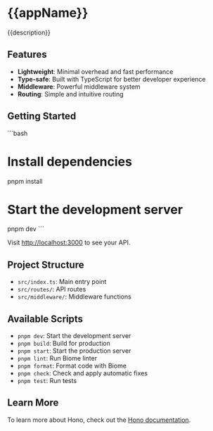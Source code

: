 # {{appName}}

{{description}}

## Features

- **Lightweight**: Minimal overhead and fast performance
- **Type-safe**: Built with TypeScript for better developer experience
- **Middleware**: Powerful middleware system
- **Routing**: Simple and intuitive routing

## Getting Started

\`\`\`bash
# Install dependencies
pnpm install

# Start the development server
pnpm dev
\`\`\`

Visit [http://localhost:3000](http://localhost:3000) to see your API.

## Project Structure

- `src/index.ts`: Main entry point
- `src/routes/`: API routes
- `src/middleware/`: Middleware functions

## Available Scripts

- `pnpm dev`: Start the development server
- `pnpm build`: Build for production
- `pnpm start`: Start the production server
- `pnpm lint`: Run Biome linter
- `pnpm format`: Format code with Biome
- `pnpm check`: Check and apply automatic fixes
- `pnpm test`: Run tests

## Learn More

To learn more about Hono, check out the [Hono documentation](https://hono.dev/).
